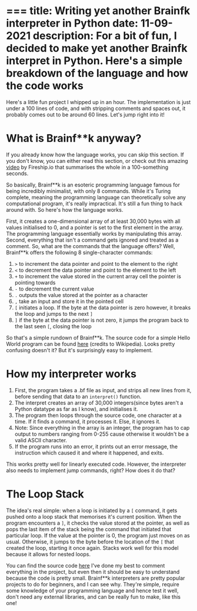 ===
title: Writing yet another Brainf**k interpreter in Python
date: 11-09-2021
description: For a bit of fun, I decided to make yet another Brainf**k interpret in Python. Here's a simple breakdown of the language and how the code works
===
Here's a little fun project I whipped up in an hour. The implementation is just under a 100 lines of code, and with stripping comments and spaces out, it probably comes out to be around 60 lines. Let's jump right into it!

# What is Brainf**k anyway?
If you already know how the language works, you can skip this section. If you don't know, you can either read this section, or check out this amazing [video](https://www.youtube.com/watch?v=hdHjjBS4cs8&ab_channel=Fireship) by Fireship.io that summarises the whole in a 100-something seconds.

So basically, Brainf**k is an esoteric programming language famous for being incredibly minimalist, with only 8 commands. While it's Turing complete, meaning the programming language can theoretically solve any computational program, it's really impractical. It's still a fun thing to hack around with. So here's how the language works.

First, it creates a one-dimensional array of at least 30,000 bytes with all values initialised to 0, and a pointer is set to the first element in the array. The programming language essentially works by manipulating this array. Second, everything that isn't a command gets ignored and treated as a comment. So, what are the commands that the language offers? Well, Brainf**k offers the following 8 single-character commands:

1. `>` to increment the data pointer and point to the element to the right
2. `<` to decrement the data pointer and point to the element to the left
3. `+` to increment the value stored in the current array cell the pointer is pointing towards
4. `-` to decrement the current value
5. `.` outputs the value stored at the pointer as a character
6. `,` take an input and store it in the pointed cell
7. `[` initiates a loop. If the byte at the data pointer is zero however, it breaks the loop and jumps to the next `]`
8. `]` if the byte at the data pointer is not zero, it jumps the program back to the last seen `[`, closing the loop

So that's a simple rundown of Brainf**k. The source code for a simple Hello World program can be found [here](https://en.wikipedia.org/wiki/Brainfuck#Hello_World!) (credits to Wikipedia). Looks pretty confusing doesn't it? But it's surprisingly easy to implement.

# How my interpreter works
1. First, the program takes a .bf file as input, and strips all new lines from it, before sending that data to an `interpret()` function.
2. The interpret creates an array of 30,000 integers(since bytes aren't a Python datatype as far as I know), and initialises it.
3. The program then loops through the source code, one character at a time. If it finds a command, it processes it. Else, it ignores it.
4. Note: Since everything in the array is an integer, the program has to cap output to numbers ranging from 0-255 cause otherwise it wouldn't be a valid ASCII character.
5. If the program runs into an error, it prints out an error message, the instruction which caused it and where it happened, and exits.

This works pretty well for linearly executed code. However, the interpreter also needs to implement jump commands, right? How does it do that?

# The Loop Stack
The idea's real simple: when a loop is initiated by a `[` command, it gets pushed onto a loop stack that memorises it's current position. When the program encounters a `]`, it checks the value stored at the pointer, as well as pops the last item of the stack being the command that initiated that particular loop. If the value at the pointer is 0, the program just moves on as usual. Otherwise, it jumps to the byte before the location of the `[` that created the loop, starting it once again. Stacks work well for this model because it allows for nested loops.

You can find the source code [here](https://github.com/stelleron/bf-interpreter/blob/master/src/main.py) I've done my best to comment everything in the project, but even then it should be easy to understand because the code is pretty small. Brainf**k interpreters are pretty popular projects to do for beginners, and I can see why. They're simple, require some knowledge of your programming language and hence test it well, don't need any external libraries, and can be really fun to make, like this one! 